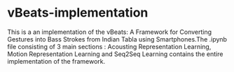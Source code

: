 # vBeats-implementation

This is a an implementation of the vBeats: A Framework for Converting Gestures into Bass Strokes from Indian
Tabla using Smartphones.The .ipynb file consisting of 3 main sections : Acousting Representation Learning, Motion Representation Learning and Seq2Seq Learning contains the entire implementation of the framework.
